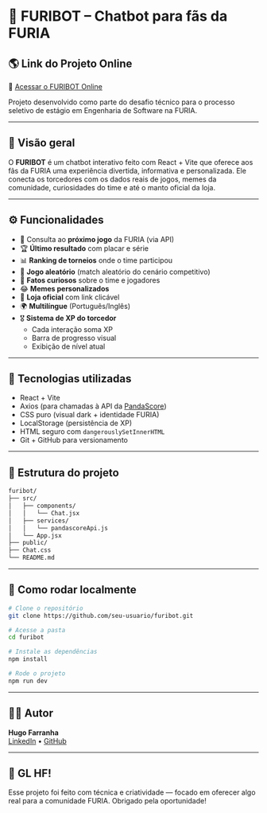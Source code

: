 
# 🦁 FURIBOT – Chatbot para fãs da FURIA

## 🌎 Link do Projeto Online
🔗 [Acessar o FURIBOT Online](https://furibot.vercel.app/)

Projeto desenvolvido como parte do desafio técnico para o processo seletivo de estágio em Engenharia de Software na FURIA.

---

## 🎯 Visão geral

O **FURIBOT** é um chatbot interativo feito com React + Vite que oferece aos fãs da FURIA uma experiência divertida, informativa e personalizada. Ele conecta os torcedores com os dados reais de jogos, memes da comunidade, curiosidades do time e até o manto oficial da loja.

---

## ⚙️ Funcionalidades

- 📅 Consulta ao **próximo jogo** da FURIA (via API)
- 🏆 **Último resultado** com placar e série
- 📊 **Ranking de torneios** onde o time participou
- 🎲 **Jogo aleatório** (match aleatório do cenário competitivo)
- 🧠 **Fatos curiosos** sobre o time e jogadores
- 😂 **Memes personalizados**
- 🛒 **Loja oficial** com link clicável
- 🌍 **Multilíngue** (Português/Inglês)
- 🎖️ **Sistema de XP do torcedor**
  - Cada interação soma XP
  - Barra de progresso visual
  - Exibição de nível atual

---

## 🧠 Tecnologias utilizadas

- React + Vite
- Axios (para chamadas à API da [PandaScore](https://developers.pandascore.co/))
- CSS puro (visual dark + identidade FURIA)
- LocalStorage (persistência de XP)
- HTML seguro com `dangerouslySetInnerHTML`
- Git + GitHub para versionamento

---

## 📂 Estrutura do projeto

```bash
furibot/
├── src/
│   ├── components/
│   │   └── Chat.jsx
│   ├── services/
│   │   └── pandascoreApi.js
│   └── App.jsx
├── public/
├── Chat.css
└── README.md
```

---

## 🚀 Como rodar localmente

```bash
# Clone o repositório
git clone https://github.com/seu-usuario/furibot.git

# Acesse a pasta
cd furibot

# Instale as dependências
npm install

# Rode o projeto
npm run dev
```

---


## 🧑‍💻 Autor

**Hugo Farranha**  
[LinkedIn](https://www.linkedin.com/in/hugo-farranha-843724268/) • [GitHub](https://github.com/hugocorrea01)

---

## 🦁 GL HF!

Esse projeto foi feito com  técnica e criatividade — focado em oferecer algo real para a comunidade FURIA. Obrigado pela oportunidade!
